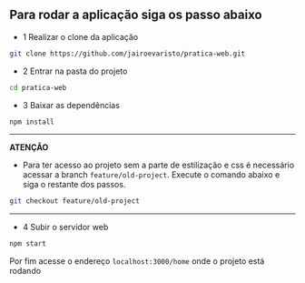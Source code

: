 ## Para rodar a aplicação siga os passo abaixo

- 1 Realizar o clone da aplicação

```bash
git clone https://github.com/jairoevaristo/pratica-web.git
```

- 2 Entrar na pasta do projeto

```bash
cd pratica-web
```

- 3 Baixar as dependências

```bash
npm install
```
<hr>

 **ATENÇÃO**
  - Para ter acesso ao projeto sem a parte de estilização e css é necessário acessar a branch `feature/old-project`. Execute o comando abaixo e siga o restante dos passos.

```bash
git checkout feature/old-project
``` 
<hr>

- 4 Subir o servidor web

```bash
npm start
```


Por fim acesse o endereço `localhost:3000/home` onde o projeto está rodando
